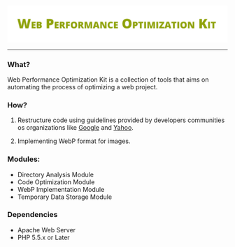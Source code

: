 ![The Web Performance Optimization Kit Logo](images/logo.svg)

---

### What?
Web Performance Optimization Kit is a collection of tools that aims on automating the process of optimizing a web project.


### How?
1. Restructure code using guidelines provided by developers communities os organizations like [Google](https://developers.google.com/speed/docs/best-practices/rules_intro) and [Yahoo](http://developer.yahoo.com/performance/rules.html).

2. Implementing WebP format for images.


### Modules:
- Directory Analysis Module
- Code Optimization Module
- WebP Implementation Module
- Temporary Data Storage Module


### Dependencies
- Apache Web Server
- PHP 5.5.x or Later